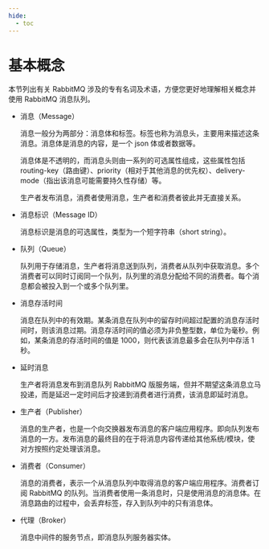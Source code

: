 ```yaml
---
hide:
  - toc
---
```


# 基本概念

本节列出有关 RabbitMQ 涉及的专有名词及术语，方便您更好地理解相关概念并使用 RabbitMQ 消息队列。

- 消息（Message）

    消息一般分为两部分：消息体和标签。标签也称为消息头，主要用来描述这条消息。消息体是消息的内容，是一个 json 体或者数据等。

    消息体是不透明的，而消息头则由一系列的可选属性组成，这些属性包括 routing-key（路由键）、priority（相对于其他消息的优先权）、delivery-mode（指出该消息可能需要持久性存储）等。

    生产者发布消息，消费者使用消息，生产者和消费者彼此并无直接关系。

- 消息标识（Message ID）

    消息标识是消息的可选属性，类型为一个短字符串（short string）。

- 队列（Queue）

    队列用于存储消息，生产者将消息送到队列，消费者从队列中获取消息。多个消费者可以同时订阅同一个队列，队列里的消息分配给不同的消费者。每个消息都会被投入到一个或多个队列里。

- 消息存活时间

    消息在队列中的有效期。某条消息在队列中的留存时间超过配置的消息存活时间时，则该消息过期。消息存活时间的值必须为非负整型数，单位为毫秒。例如，某条消息的存活时间的值是 1000，则代表该消息最多会在队列中存活 1 秒。

- 延时消息

    生产者将消息发布到消息队列 RabbitMQ 版服务端，但并不期望这条消息立马投递，而是延迟一定时间后才投递到消费者进行消费，该消息即延时消息。

- 生产者（Publisher）

    消息的生产者，也是一个向交换器发布消息的客户端应用程序。即向队列发布消息的一方。发布消息的最终目的在于将消息内容传递给其他系统/模块，使对方按照约定处理该消息。

- 消费者（Consumer）

    消息的消费者，表示一个从消息队列中取得消息的客户端应用程序。消费者订阅 RabbitMQ 的队列。当消费者使用一条消息时，只是使用消息的消息体。在消息路由的过程中，会丢弃标签，存入到队列中的只有消息体。

- 代理（Broker）

    消息中间件的服务节点，即消息队列服务器实体。
